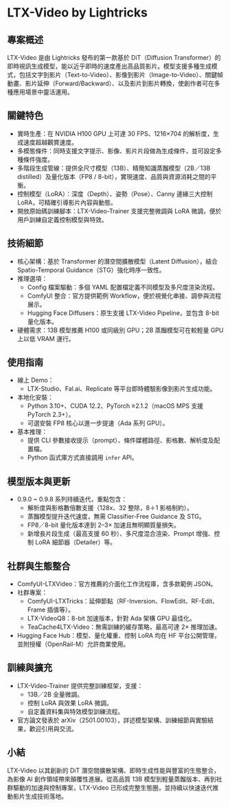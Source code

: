 # LTX-Video by Lightricks

## 專案概述
LTX-Video 是由 Lightricks 發布的第一款基於 DiT（Diffusion Transformer）的即時視訊生成模型，能以近乎即時的速度產出高品質影片。模型支援多種生成模式，包括文字到影片（Text-to-Video）、影像到影片（Image-to-Video）、關鍵幀動畫、影片延伸（Forward/Backward）、以及影片到影片轉換，使創作者可在多種應用場景中靈活運用。

## 關鍵特色
- 實時生產：在 NVIDIA H100 GPU 上可達 30 FPS、1216×704 的解析度，生成速度超越觀賞速度。
- 多模態條件：同時支援文字提示、影像、影片片段做為生成條件，並可設定多種條件強度。
- 多階段生成管線：提供全尺寸模型（13B）、精簡知識蒸餾模型（2B／13B distilled）及量化版本（FP8 / 8-bit），實現速度、品質與資源消耗之間的平衡。
- 控制模型（LoRA）：深度（Depth）、姿勢（Pose）、Canny 邊緣三大控制 LoRA，可精確引導影片內容與動態。
- 開放原始碼訓練腳本：LTX-Video-Trainer 支援完整微調與 LoRA 微調，便於用戶訓練自定義控制模型與特效。

## 技術細節
- 核心架構：基於 Transformer 的潛空間擴散模型（Latent Diffusion），結合 Spatio-Temporal Guidance（STG）強化時序一致性。
- 推理選項：
  - Config 檔案驅動：多個 YAML 配置檔定義不同模型及多尺度渲染流程。
  - ComfyUI 整合：官方提供範例 Workflow，便於視覺化串接、調參與流程展示。
  - Hugging Face Diffusers：原生支援 LTX-Video Pipeline，並包含 8-bit 量化版本。
- 硬體需求：13B 模型推薦 H100 或同級別 GPU；2B 蒸餾模型可在較輕量 GPU 上以低 VRAM 運行。

## 使用指南
- 線上 Demo：  
  - LTX-Studio、Fal.ai、Replicate 等平台即時體驗影像到影片生成功能。
- 本地化安裝：
  - Python 3.10+、CUDA 12.2、PyTorch ≥2.1.2（macOS MPS 支援 PyTorch 2.3+）。
  - 可選安裝 FP8 核心以進一步提速（Ada 系列 GPU）。
- 基本推理：
  - 提供 CLI 參數接收提示（prompt）、條件媒體路徑、影格數、解析度及配置檔。
  - Python 函式庫方式直接調用 `infer` API。

## 模型版本與更新
- 0.9.0 ~ 0.9.8 系列持續迭代，重點包含：
  - 解析度與影格數倍數支援（128x、32 整除，8＋1 影格制約）。
  - 蒸餾模型提升迭代速度，無需 Classifier-Free Guidance 及 STG。
  - FP8／8-bit 量化版本達到 2–3× 加速且無明顯質量損失。
  - 新增長片段生成（最高支援 60 秒）、多尺度混合渲染、Prompt 增強、控制 LoRA 細節器（Detailer）等。

## 社群與生態整合
- ComfyUI-LTXVideo：官方推薦的介面化工作流程庫，含多款範例 JSON。
- 社群專案：
  - ComfyUI-LTXTricks：延伸節點（RF-Inversion、FlowEdit、RF-Edit、Frame 插值等）。
  - LTX-VideoQ8：8-bit 加速版本，針對 Ada 架構 GPU 最佳化。
  - TeaCache4LTX-Video：無需訓練的緩存策略，最高可達 2× 推理加速。
- Hugging Face Hub：模型、量化權重、控制 LoRA 均在 HF 平台公開管理，並附授權（OpenRail-M）允許商業使用。

## 訓練與擴充
- LTX-Video-Trainer 提供完整訓練框架，支援：
  - 13B／2B 全量微調。
  - 控制 LoRA 與效果 LoRA 微調。
  - 自定義資料集與特效模型訓練流程。
- 官方論文發表於 arXiv（2501.00103），詳述模型架構、訓練細節與實驗結果，歡迎引用與交流。

## 小結
LTX-Video 以其創新的 DiT 潛空間擴散架構、即時生成性能與豐富的生態整合，為影像 AI 創作領域帶來顛覆性進展。從高品質 13B 模型到輕量蒸餾版本、再到社群驅動的加速與控制專案，LTX-Video 已形成完整生態圈，並持續以快速迭代推動影片生成技術落地。